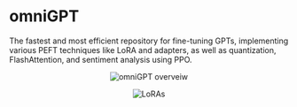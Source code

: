 # omniGPT                
The fastest and most efficient repository for fine-tuning GPTs, implementing various PEFT techniques like LoRA and adapters, as well as quantization, FlashAttention, and sentiment analysis using PPO.
<p align="center"> <img src="https://github.com/Esmail-ibraheem/omniGPT/blob/main/assets/omniGPT-architecture.drawio.svg" alt="omniGPT overveiw" ></p> 

<p align="center"> <img src="https://github.com/Esmail-ibraheem/omniGPT/blob/main/assets/LoRAoverview.jpeg" alt="LoRAs" ></p> 
